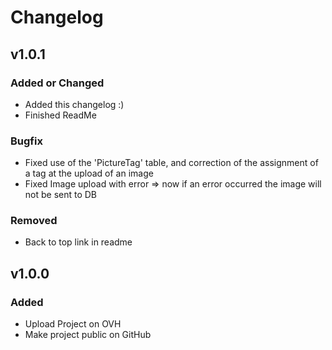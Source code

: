 # Changelog
## v1.0.1
### Added or Changed
- Added this changelog :)
- Finished ReadMe

### Bugfix
- Fixed use of the 'PictureTag' table, and correction of the assignment of a tag at the upload of an image
- Fixed Image upload with error => now if an error occurred the image will not be sent to DB

### Removed
- Back to top link in readme

## v1.0.0
### Added
- Upload Project on OVH
- Make project public on GitHub